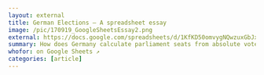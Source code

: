 ```yaml
---
layout: external
title: German Elections – A spreadsheet essay
image: /pic/170919_GoogleSheetsEssay2.png
external: https://docs.google.com/spreadsheets/d/1KfKD50omvygNQwzuxGbJxSvkEtdMnQBOoiXtX-INNSI/edit#gid=1521048770
summary: How does Germany calculate parliament seats from absolute votes? In a quest to understand overhang mandates, I created an essay on Google Sheets.
whofor: on Google Sheets ↗
categories: [article]
---
```


